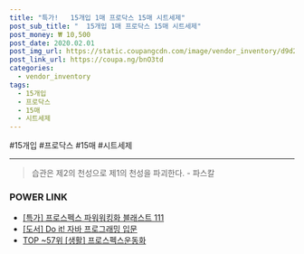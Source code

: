 ```yaml
--- 
title: "특가!   15개입 1매 프로닥스 15매 시트세제" 
post_sub_title: "  15개입 1매 프로닥스 15매 시트세제" 
post_money: ₩ 10,500 
post_date: 2020.02.01 
post_img_url: https://static.coupangcdn.com/image/vendor_inventory/d9d2/b5612a7e574a8888b1ca22b2ceebaa50cdcd6469fa73867d9b5ba4ca3bc9.jpg 
post_link_url: https://coupa.ng/bnO3td 
categories: 
  - vendor_inventory 
tags: 
  - 15개입 
  - 프로닥스 
  - 15매 
  - 시트세제 
--- 
```

  #15개입 #프로닥스 #15매 #시트세제 
<hr> 

> 습관은 제2의 천성으로 제1의 천성을 파괴한다. - 파스칼 


### POWER LINK

* <a href="https://blog.naver.com/sakai111/221786181711" target="_blank">[특가] 프로스펙스 파워워킹화 블래스트 111</a>
* <a href="https://blog.naver.com/sakai111/221777503431" target="_blank">[도서] Do it! 자바 프로그래밍 입문</a>
* <a href="https://blog.naver.com/fasyy4321/221778269538" target="_blank"> TOP ~57위 [생활] 프로스펙스운동화</a>
